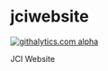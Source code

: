 jciwebsite
==========

[![githalytics.com alpha](https://cruel-carlota.gopagoda.com/d1f6d1de97c0db5db3c20c62cdaf6fa7 "githalytics.com")](http://githalytics.com/ArcBees/jciwebsite)

JCI Website
